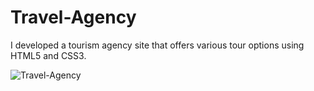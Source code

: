 ﻿# Travel-Agency

 I developed a tourism agency site that offers various tour options using HTML5 and CSS3.

![Travel-Agency](https://github.com/erhantapanyigit/Travel-Agency/assets/132780710/5b1c9348-3ba5-492e-9698-2d5818856faa)
